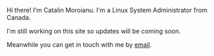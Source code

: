 Hi there! I'm Catalin Moroianu. I'm a Linux System Administrator from Canada. 

I'm still working on this site so updates will be coming soon. 

Meanwhile you can get in touch with me by <a href="mailto:catalin@catalinmoroianu.com?Subject=Hi,%20Catalin!">email</a>.
